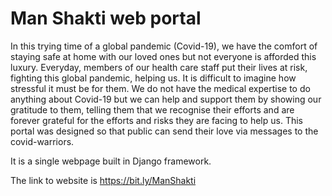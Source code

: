 # Man Shakti web portal
In this trying time of a global pandemic (Covid-19), we have the comfort of staying safe at home with our loved ones but not everyone is afforded this luxury. Everyday, members of our health care staff put their lives at risk, fighting this global pandemic, helping us. It is difficult to imagine how stressful it must be for them. We do not have the medical expertise to do anything about Covid-19 but we can help and support them by showing our gratitude to them, telling them that we recognise their efforts and are forever grateful for the efforts and risks they are facing to help us.
This portal was designed so that public can send their love via messages to the covid-warriors.

It is a single webpage built in Django framework.

The link to website is https://bit.ly/ManShakti
